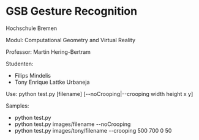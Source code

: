 # GSB Gesture Recognition

Hochschule Bremen

Modul: Computational Geometry and Virtual Reality

Professor: Martin Hering-Bertram

Studenten:
- Filips Mindelis
- Tony Enrique Lattke Urbaneja

Use: python test.py [filename] [--noCrooping|--crooping width height x y]

Samples:
- python test.py 
- python test.py images/filename --noCrooping
- python test.py images/tony/filename --crooping 500 700 0 50
